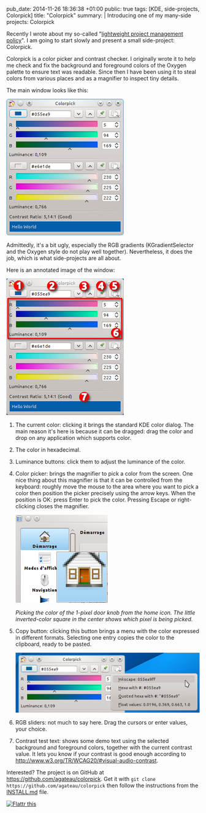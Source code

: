 pub_date: 2014-11-26 18:36:38 +01:00
public: true
tags: [KDE, side-projects, Colorpick]
title: "Colorpick"
summary: |
    Introducing one of my many-side projects: Colorpick

Recently I wrote about my so-called "[lightweight project management policy][lpmp]". I am going to start slowly and present a small side-project: Colorpick.

Colorpick is a color picker and contrast checker. I originally wrote it to help me check and fix the background and foreground colors of the Oxygen palette to ensure text was readable. Since then I have been using it to steal colors from various places and as a magnifier to inspect tiny details.

The main window looks like this:

![Main Window](mainwindow.png)

Admittedly, it's a bit ugly, especially the RGB gradients (KGradientSelector and the Oxygen style do not play well together). Nevertheless, it does the job, which is what side-projects are all about.

Here is an annotated image of the window:

![Annotated Window](annotated.png)

1. The current color: clicking it brings the standard KDE color dialog. The main reason it's here is because it can be dragged: drag the color and drop on any application which supports color.

2. The color in hexadecimal.

3. Luminance buttons: click them to adjust the luminance of the color.

4. Color picker: brings the magnifier to pick a color from the screen. One nice thing about this magnifier is that it can be controlled from the keyboard: roughly move the mouse to the area where you want to pick a color then position the picker precisely using the arrow keys. When the position is OK: press Enter to pick the color. Pressing Escape or right-clicking closes the magnifier.

    ![Magnifier](magnifier.png)

    _Picking the color of the 1-pixel door knob from the home icon. The little inverted-color square in the center shows which pixel is being picked._

5. Copy button: clicking this button brings a menu with the color expressed in different formats. Selecting one entry copies the color to the clipboard, ready to be pasted.

    ![Copy menu](copy-menu.png)

6. RGB sliders: not much to say here. Drag the cursors or enter values, your choice.

7. Contrast test text: shows some demo text using the selected background and foreground colors, together with the current contrast value. It lets you know if your contrast is good enough according to <http://www.w3.org/TR/WCAG20/#visual-audio-contrast>.

Interested? The project is on GitHub at <https://github.com/agateau/colorpick>. Get it with `git clone https://github.com/agateau/colorpick` then follow the instructions from the [INSTALL.md][] file.

[lpmp]:  http://agateau.com/2014/lightweight-project-management
[INSTALL.md]: https://github.com/agateau/colorpick/blob/master/INSTALL.md

<a href="https://flattr.com/submit/auto?user_id=agateau&url=http%3A%2F%2Fagateau.com%2F2014%2Fcolorpick%2F" target="_blank"><img src="//api.flattr.com/button/flattr-badge-large.png" alt="Flattr this" title="Flattr this" border="0"></a>
